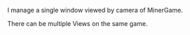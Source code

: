 I manage a single window viewed by camera of MinerGame.

There can be multiple Views on the same game.